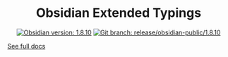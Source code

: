 <center>

# Obsidian Extended Typings

</center>

<div align="center">
    <a href="https://obsidian.md/changelog/2025-04-22-desktop-v1.8.10/"><img src="https://img.shields.io/badge/Obsidian_version-1.8.10_public-blue?logo=obsidian" alt="Obsidian version: 1.8.10"></a>
    <a href="https://github.com/Fevol/obsidian-typings/tree/release/obsidian-public/1.8.10"><img src="https://img.shields.io/badge/Git_branch-release/obsidian--public/1.8.10-red?logo=git" alt="Git branch: release/obsidian-public/1.8.10"></a>
</div>

[See full docs](https://github.com/Fevol/obsidian-typings/blob/main/README.md)
